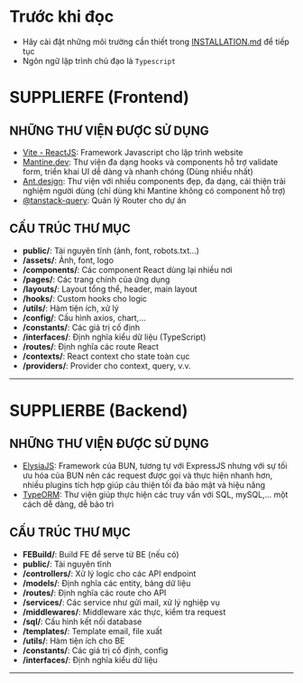 # Trước khi đọc

-   Hãy cài đặt những môi trường cần thiết trong [INSTALLATION.md](./INSTALLATION.md) để tiếp tục
-   Ngôn ngữ lập trình chủ đạo là `Typescript`

# SUPPLIERFE (Frontend)

## NHỮNG THƯ VIỆN ĐƯỢC SỬ DỤNG

-   [Vite - ReactJS](https://vite.dev/guide/): Framework Javascript cho lập trình website
-   [Mantine.dev](https://mantine.dev/): Thư viện đa dạng hooks và components hỗ trợ validate form, triển khai UI dễ dàng và nhanh chóng (Dùng nhiều nhất)
-   [Ant.design](https://ant.design/): Thư viện với nhiều components đẹp, đa dạng, cải thiện trải nghiệm người dùng (chỉ dùng khi Mantine không có component hỗ trợ)
-   [@tanstack-query](https://tanstack.com/router/latest/docs/framework/react/routing/routing-concepts): Quản lý Router cho dự án

## CẤU TRÚC THƯ MỤC

-   **public/**: Tài nguyên tĩnh (ảnh, font, robots.txt...)
-   **/assets/**: Ảnh, font, logo
-   **/components/**: Các component React dùng lại nhiều nơi
-   **/pages/**: Các trang chính của ứng dụng
-   **/layouts/**: Layout tổng thể, header, main layout
-   **/hooks/**: Custom hooks cho logic
-   **/utils/**: Hàm tiện ích, xử lý
-   **/config/**: Cấu hình axios, chart,...
-   **/constants/**: Các giá trị cố định
-   **/interfaces/**: Định nghĩa kiểu dữ liệu (TypeScript)
-   **/routes/**: Định nghĩa các route React
-   **/contexts/**: React context cho state toàn cục
-   **/providers/**: Provider cho context, query, v.v.

---

# SUPPLIERBE (Backend)

## NHỮNG THƯ VIỆN ĐƯỢC SỬ DỤNG

-   [ElysiaJS](https://elysiajs.com/): Framework của BUN, tương tự với ExpressJS nhưng với sự tối ưu hóa của BUN nên các request được gọi và thực hiện nhanh hơn, nhiều plugins tích hợp giúp cảu thiện tối đa bảo mật và hiệu năng
-   [TypeORM](https://typeorm.io/docs/entity/entities): Thư viện giúp thực hiện các truy vấn với SQL, mySQL,... một cách dễ dàng, dễ bảo trì

## CẤU TRÚC THƯ MỤC

-   **FEBuild/**: Build FE để serve từ BE (nếu có)
-   **public/**: Tài nguyên tĩnh
-   **/controllers/**: Xử lý logic cho các API endpoint
-   **/models/**: Định nghĩa các entity, bảng dữ liệu
-   **/routes/**: Định nghĩa các route cho API
-   **/services/**: Các service như gửi mail, xử lý nghiệp vụ
-   **/middlewares/**: Middleware xác thực, kiểm tra request
-   **/sql/**: Cấu hình kết nối database
-   **/templates/**: Template email, file xuất
-   **/utils/**: Hàm tiện ích cho BE
-   **/constants/**: Các giá trị cố định, config
-   **/interfaces/**: Định nghĩa kiểu dữ liệu

---
